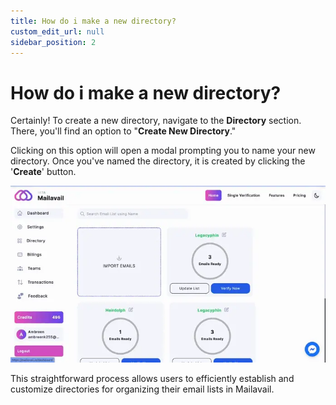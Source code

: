 ```yaml
---
title: How do i make a new directory?
custom_edit_url: null
sidebar_position: 2
---
```


# How do i make a new directory?

Certainly! To create a new directory, navigate to the **Directory** section. There, you'll find an option to "**Create New Directory**." 

Clicking on this option will open a modal prompting you to name your new directory. Once you've named the directory, it is created by clicking the '**Create**' button. 

![image](img/create_directory.webp)

This straightforward process allows users to efficiently establish and customize directories for organizing their email lists in Mailavail.







